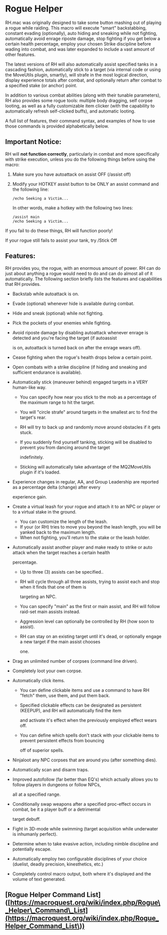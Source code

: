 # Rogue Helper

RH.mac was originally designed to take some button mashing out of playing a rogue while raiding. This macro will execute "smart" backstabbing, constant evading (optionally), auto hiding and sneaking while not fighting, automatically avoid enrage riposte damage, stop fighting if you get below a certain health percentage, employ your chosen Strike discipline before wading into combat, and was later expanded to include a vast amount of other features.

The latest versions of RH will also automatically assist specified tanks in a cascading fashion, automatically stick to a target (via internal code or using the MoveUtils plugin, smartly\), will strafe in the most logical direction, display experience totals after combat, and optionally return after combat to a specified stake \(or anchor) point.

In addition to various combat abilities (along with their tunable parameters\), RH also provides some rogue tools: multiple body dragging, self corpse looting, as well as a fully customizable item clicker \(with the capability to automatically refresh self-clicked buffs), and automatic looting.

A full list of features, their command syntax, and examples of how to use those commands is provided alphabetically below.

## Important Notice:

RH will **not function correctly**, particularly in combat and more specifically with strike execution, unless you do the following things before using the macro:

1. Make sure you have autoattack on assist OFF (/assist off)
2. Modify your HOTKEY assist button to be ONLY an assist command and the following line:

   `/echo Seeking a Victim...`

   In other words, make a hotkey with the following two lines:

   `/assist main`  
   `/echo Seeking a Victim...`

If you fail to do these things, RH will function poorly!

If your rogue still fails to assist your tank, try /Stick Off

## Features:

RH provides you, the rogue, with an enormous amount of power. RH can do just about anything a rogue would need to do and can do almost all of it automatically. The following section briefly lists the features and capabilities that RH provides.

* Backstab while autoattack is on.
* Evade (optional) whenever hide is available during combat.
* Hide and sneak (optional) while not fighting.
* Pick the pockets of your enemies while fighting.
* Avoid riposte damage by disabling autoattack whenever enrage is detected and you're facing the target \(if autoassist

  is on, autoattack is turned back on after the enrage wears off\).

* Cease fighting when the rogue's health drops below a certain point.
* Open combats with a strike discipline (if hiding and sneaking and sufficient endurance is available).
* Automatically stick (maneuver behind) engaged targets in a VERY human-like way.
  * You can specify how near you stick to the mob as a percentage of the maximum range to hit the target.
  * You will "circle strafe" around targets in the smallest arc to find the target's rear.
  * RH will try to back up and randomly move around obstacles if it gets stuck.
  * If you suddenly find yourself tanking, sticking will be disabled to prevent you from dancing around the target

    indefinitely.

  * Sticking will automatically take advantage of the MQ2MoveUtils plugin if it's loaded.
* Experience changes in regular, AA, and Group Leadership are reported as a percentage delta (change) after every

  experience gain.

* Create a virtual leash for your rogue and attach it to an NPC or player or to a virtual stake in the ground.
  * You can customize the length of the leash.
  * If your (or RH) tries to move you beyond the leash length, you will be yanked back to the maximum length.
  * When not fighting, you'll return to the stake or the leash holder.
* Automatically assist another player and make ready to strike or auto attack when the target reaches a certain health

  percentage.

  * Up to three (3) assists can be specified..
  * RH will cycle through all three assists, trying to assist each and stop when it finds that one of them is

    targeting an NPC.

  * You can specify "main" as the first or main assist, and RH will follow raid-set main assists instead.
  * Aggression level can optionally be controlled by RH (how soon to assist).
  * RH can stay on an existing target until it's dead, or optionally engage a new target if the main assist chooses

    one.

* Drag an unlimited number of corpses (command line driven).
* Completely loot your own corpse.
* Automatically click items.
  * You can define clickable items and use a command to have RH "fetch" them, use them, and put them back.
  * Specified clickable effects can be designated as persistent (KEEPUP), and RH will automatically find the item

    and activate it's effect when the previously employed effect wears off.

  * You can define which spells don't stack with your clickable items to prevent persistent effects from bouncing

    off of superior spells.
* Ninjaloot any NPC corpses that are around you (after something dies).
* Automatically scan and disarm traps.
* Improved autofollow (far better than EQ's) which actually allows you to follow players in dungeons or follow NPCs,

  all at a specified range.

* Conditionally swap weapons after a specified proc-effect occurs in combat, be it a player buff or a detrimental

  target debuff.

* Fight in 3D-mode while swimming (target acquisition while underwater is inhumanly perfect).
* Determine when to take evasive action, including nimble discipline and potentially escape.
* Automatically employ two configurable disciplines of your choice (duelist, deadly precision, kinesthetics, etc.)
* Completely control macro output, both where it's displayed and the volume of text generated.

## [Rogue Helper Command List\]([https://macroquest.org/wiki/index.php/Rogue\_Helper\_Command\_List](https://macroquest.org/wiki/index.php/Rogue_Helper_Command_List\))

